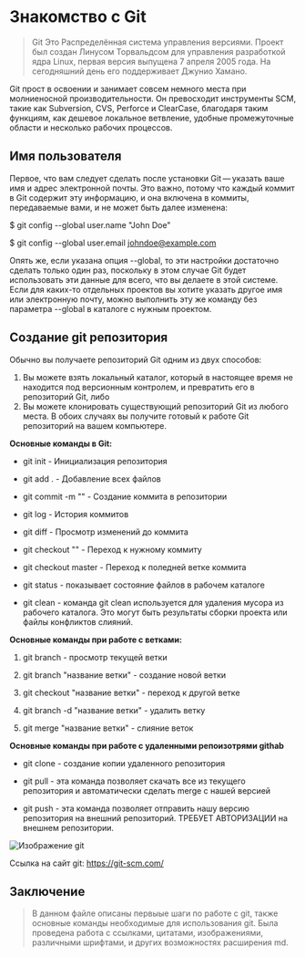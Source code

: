# Знакомство с Git

>Git Это Распределённая система управления версиями. Проект был создан Линусом Торвальдсом для управления разработкой ядра Linux, первая версия выпущена 7 апреля 2005 года. На сегодняшний день его поддерживает Джунио Хамано.

Git прост в освоении и занимает совсем немного места при молниеносной производительности. Он превосходит инструменты SCM, такие как Subversion, CVS, Perforce и ClearCase, благодаря таким функциям, как дешевое локальное ветвление, удобные промежуточные области и несколько рабочих процессов.

## Имя пользователя

Первое, что вам следует сделать после установки Git — указать ваше имя и адрес электронной почты. Это важно, потому что каждый коммит в Git содержит эту информацию, и она включена в коммиты, передаваемые вами, и не может быть далее изменена:

$ git config --global user.name "John Doe"

$ git config --global user.email johndoe@example.com

Опять же, если указана опция --global, то эти настройки достаточно сделать только один раз, поскольку в этом случае Git будет использовать эти данные для всего, что вы делаете в этой системе. Если для каких-то отдельных проектов вы хотите указать другое имя или электронную почту, можно выполнить эту же команду без параметра --global в каталоге с нужным проектом.

## Создание git репозитория

Обычно вы получаете репозиторий Git одним из двух способов:
1.	Вы можете взять локальный каталог, который в настоящее время не находится под версионным контролем, и превратить его в репозиторий Git, либо
2.	Вы можете клонировать существующий репозиторий Git из любого места.
В обоих случаях вы получите готовый к работе Git репозиторий на вашем компьютере.


**Основные команды в Git:**

* git init - Инициализация репозитория

* git add . - Добавление всех файлов

* git commit -m "" - Создание коммита в репозитории

* git log - История коммитов

* git diff - Просмотр изменений до коммита

* git checkout "" - Переход к нужному коммиту

* git checkout master - Переход к поледней ветке коммита

* git status - показывает состояние файлов в рабочем каталоге

* git clean - команда git clean используется для удаления мусора из рабочего каталога. Это могут быть результаты сборки проекта или файлы конфликтов слияний.

**Основные команды при работе с ветками:**

1. git branch - просмотр текущей ветки

2. git branch "название ветки" - создание новой ветки

3. git checkout "название ветки" - переход к другой ветке

4. git branch -d "название ветки" - удалить ветку

5. git merge "название ветки" - слияние веток

**Основные команды при работе с удаленными репоизотрями githab**

* git clone - создание копии удаленного репозитория 

* git pull - эта команда позволяет скачать все 
из текущего репозитория и автоматически
сделать merge с нашей версией

* git push - эта команда позволяет отправить нашу
версию репозитория на внешний
репозиторий. ТРЕБУЕТ АВТОРИЗАЦИИ 
на внешнем репозитории.


![Изображение git](https://static.tildacdn.info/tild3662-3561-4133-b036-376130613930/noroot.png)

Cсылка на сайт git: https://git-scm.com/

## **Заключение**

>В данном файле описаны первыые шаги по работе с git, также основные команды необходимые для использования git. Была проведена работа с ссылками, цитатами, изображениями, различными шрифтами, и других возможностях расширения md.
